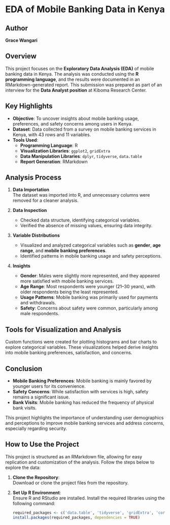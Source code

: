 # EDA of Mobile Banking Data in Kenya

## Author

**Grace Wangari**

## Overview

This project focuses on the **Exploratory Data Analysis (EDA)** of mobile banking data in Kenya. The analysis was conducted using the **R programming language**, and the results were documented in an RMarkdown-generated report. This submission was prepared as part of an interview for the **Data Analyst position** at Kiboma Research Center.

## Key Highlights

- **Objective**: To uncover insights about mobile banking usage, preferences, and safety concerns among users in Kenya.
- **Dataset**: Data collected from a survey on mobile banking services in Kenya, with 43 rows and 11 variables.
- **Tools Used**:
  - **Programming Language**: R
  - **Visualization Libraries**: `ggplot2`, `gridExtra`
  - **Data Manipulation Libraries**: `dplyr`, `tidyverse`, `data.table`
  - **Report Generation**: RMarkdown

## Analysis Process

1. **Data Importation**  
   The dataset was imported into R, and unnecessary columns were removed for a cleaner analysis.

2. **Data Inspection**

   - Checked data structure, identifying categorical variables.
   - Verified the absence of missing values, ensuring data integrity.

3. **Variable Distributions**

   - Visualized and analyzed categorical variables such as **gender**, **age range**, and **mobile banking preferences**.
   - Identified patterns in mobile banking usage and safety perceptions.

4. **Insights**
   - **Gender**: Males were slightly more represented, and they appeared more satisfied with mobile banking services.
   - **Age Range**: Most respondents were younger (21–30 years), with older respondents being the least represented.
   - **Usage Patterns**: Mobile banking was primarily used for payments and withdrawals.
   - **Safety**: Concerns about safety were common, particularly among male respondents.

## Tools for Visualization and Analysis

Custom functions were created for plotting histograms and bar charts to explore categorical variables. These visualizations helped derive insights into mobile banking preferences, satisfaction, and concerns.

## Conclusion

- **Mobile Banking Preferences**: Mobile banking is mainly favored by younger users for its convenience.
- **Safety Concerns**: While satisfaction with services is high, safety remains a significant issue.
- **Bank Visits**: Mobile banking has reduced the frequency of physical bank visits.

This project highlights the importance of understanding user demographics and perceptions to improve mobile banking services and address concerns, especially regarding security.

## How to Use the Project

This project is structured as an RMarkdown file, allowing for easy replication and customization of the analysis. Follow the steps below to explore the data:

1. **Clone the Repository**:  
   Download or clone the project files from the repository.

2. **Set Up R Environment**:  
   Ensure R and RStudio are installed. Install the required libraries using the following command:
   ```R
   required_packages <- c('data.table', 'tidyverse', 'gridExtra', 'corrplot', 'GGally', 'ggplot2', 'e1071', 'dplyr')
   install.packages(required_packages, dependencies = TRUE)
   ```
